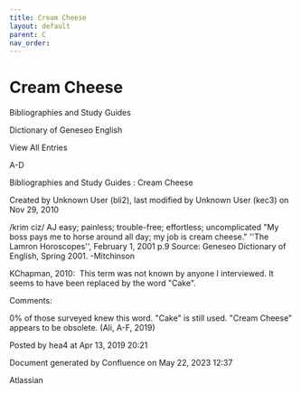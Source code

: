 ```yaml
---
title: Cream Cheese
layout: default
parent: C
nav_order:
---
```


# Cream Cheese

Bibliographies and Study Guides

Dictionary of Geneseo English

View All Entries

A-D

Bibliographies and Study Guides : Cream Cheese

Created by  Unknown User (bli2), last modified by  Unknown User (kec3) on Nov 29, 2010

/krim ciz/ AJ easy; painless; trouble-free; effortless; uncomplicated &quot;My boss pays me to horse around all day; my job is cream cheese.&quot; ''The Lamron Horoscopes'', February 1, 2001 p.9 Source: Geneseo Dictionary of English, Spring 2001. -Mitchinson

KChapman, 2010:  This term was not known by anyone I interviewed. It seems to have been replaced by the word &quot;Cake&quot;.

Comments:

0% of those surveyed knew this word. &quot;Cake&quot; is still used. &quot;Cream Cheese&quot; appears to be obsolete. (Ali, A-F, 2019)

Posted by hea4 at Apr 13, 2019 20:21

Document generated by Confluence on May 22, 2023 12:37

Atlassian
